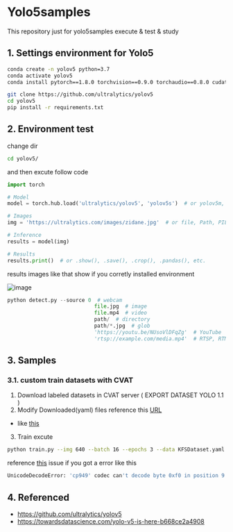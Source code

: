 # Yolo5samples

This repository just for yolo5samples execute & test & study

## 1. Settings environment for Yolo5

```bash
conda create -n yolov5 python=3.7
conda activate yolov5
conda install pytorch==1.8.0 torchvision==0.9.0 torchaudio==0.8.0 cudatoolkit=11.1 -c pytorch -c conda-forge -y
```

```bash
git clone https://github.com/ultralytics/yolov5
cd yolov5
pip install -r requirements.txt
```

## 2. Environment test

change dir
```bash
cd yolov5/
```

and then excute follow code

```python
import torch

# Model
model = torch.hub.load('ultralytics/yolov5', 'yolov5s')  # or yolov5m, yolov5l, yolov5x, custom

# Images
img = 'https://ultralytics.com/images/zidane.jpg'  # or file, Path, PIL, OpenCV, numpy, list

# Inference
results = model(img)

# Results
results.print()  # or .show(), .save(), .crop(), .pandas(), etc.
```

results images like that show if you corretly installed environment

![image](https://user-images.githubusercontent.com/36920367/136014975-4a71ef16-dc5f-4ec4-9ed9-5ca22ff7e98f.png)


```python
python detect.py --source 0  # webcam
                            file.jpg  # image 
                            file.mp4  # video
                            path/  # directory
                            path/*.jpg  # glob
                            'https://youtu.be/NUsoVlDFqZg'  # YouTube
                            'rtsp://example.com/media.mp4'  # RTSP, RTMP, HTTP stream
```

## 3. Samples

### 3.1. custom train datasets with CVAT

1. Download labeled datasets in CVAT server ( EXPORT DATASET YOLO 1.1 )
2. Modify Downloaded(yaml) files reference this [URL](https://github.com/ultralytics/yolov5/issues/12)
- like [this](KFSDataset.yml)
3. Train excute
```bash
python train.py --img 640 --batch 16 --epochs 3 --data KFSDataset.yaml --weights yolov5s.pt
```

reference [this](https://github.com/ultralytics/yolov5/issues/5040#issuecomment-934619308) issue if you got a error like this
```bash
UnicodeDecodeError: 'cp949' codec can't decode byte 0xf0 in position 9: illegal multibyte sequence
```


## 4. Referenced

- https://github.com/ultralytics/yolov5
- https://towardsdatascience.com/yolo-v5-is-here-b668ce2a4908